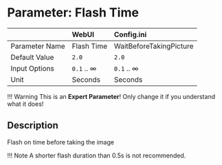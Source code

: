 # Parameter: Flash Time

|                   | WebUI               | Config.ini
|:---               |:---                 |:----
| Parameter Name    | Flash Time          | WaitBeforeTakingPicture
| Default Value     | `2.0`               | `2.0`
| Input Options     | `0.1` .. &infin;    | `0.1` .. &infin;
| Unit              | Seconds             | Seconds


!!! Warning
    This is an **Expert Parameter**! Only change it if you understand what it does!  


## Description

Flash on time before taking the image


!!! Note
    A shorter flash duration than 0.5s is not recommended.
